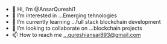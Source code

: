 - 👋 Hi, I’m @AnsarQureshi1
- 👀 I’m interested in ...Emerging tehnologies
- 🌱 I’m currently learning ...full stack blockchain development
- 💞️ I’m looking to collaborate on ...blockchain projects
- 📫 How to reach me ...qureshiansar893@gmail.com

<!---
AnsarQureshi1/AnsarQureshi1 is a ✨ special ✨ repository because its `README.md` (this file) appears on your GitHub profile.
You can click the Preview link to take a look at your changes.
--->
